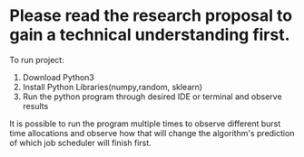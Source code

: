 # Please read the research proposal to gain a technical understanding first.

To run project:
1. Download Python3
2. Install Python Libraries(numpy,random, sklearn)
3. Run the python program through desired IDE or terminal and observe results

It is possible to run the program multiple times to observe different burst time allocations and observe how that will
change the algorithm's prediction of which job scheduler will finish first.
